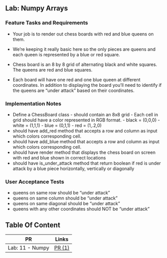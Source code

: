 ## Lab: Numpy Arrays

### Feature Tasks and Requirements
* Your job is to render out chess boards with red and blue queens on them.

* We’re keeping it really basic here so the only pieces are queens and each queen is represented by a blue or red square.

* Chess board is an 8 by 8 grid of alternating black and white squares. The queens are red and blue squares.

* Each board will have one red and one blue queen at different coordinates. In addition to displaying the board you’ll need to identify if the queens are “under attack” based on their coordinates.

### Implementation Notes
* Define a ChessBoard class - should contain an 8x8 grid - Each cell in grid should have a color represented in RGB format. - black = (0,0,0) - white = (1,1,1) - blue = (0,1,1) - red = (1,.2,0)
* should have add_red method that accepts a row and column as input which colors corresponding cell.
* should have add_blue method that accepts a row and column as input which colors corresponding cell.
* should have render method that displays the chess board on screen with red and blue shown in correct locations
* should have is_under_attack method that return boolean if red is under attack by a blue piece horizontally, vertically or diagonally
### User Acceptance Tests
* queens on same row should be “under attack”
* queens on same column should be “under attack”
* queens on same diagonal should be “under attack”
* queens with any other coordinates should NOT be “under attack”


## Table Of Content

| PR | Links                                                     |
| -------- | --------------------------------------------------------- |
| Lab: 11 - Numpy  | [PR (1)](https://github.com/YazanAhmad18/chess-board/pull/1) |